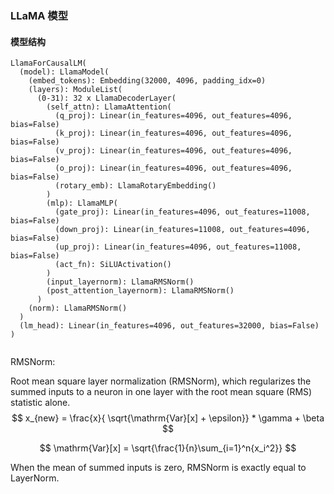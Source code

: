 ### LLaMA 模型

#### 模型结构

```shell
LlamaForCausalLM(
  (model): LlamaModel(
    (embed_tokens): Embedding(32000, 4096, padding_idx=0)
    (layers): ModuleList(
      (0-31): 32 x LlamaDecoderLayer(
        (self_attn): LlamaAttention(
          (q_proj): Linear(in_features=4096, out_features=4096, bias=False)
          (k_proj): Linear(in_features=4096, out_features=4096, bias=False)
          (v_proj): Linear(in_features=4096, out_features=4096, bias=False)
          (o_proj): Linear(in_features=4096, out_features=4096, bias=False)
          (rotary_emb): LlamaRotaryEmbedding()
        )
        (mlp): LlamaMLP(
          (gate_proj): Linear(in_features=4096, out_features=11008, bias=False)
          (down_proj): Linear(in_features=11008, out_features=4096, bias=False)
          (up_proj): Linear(in_features=4096, out_features=11008, bias=False)
          (act_fn): SiLUActivation()
        )
        (input_layernorm): LlamaRMSNorm()
        (post_attention_layernorm): LlamaRMSNorm()
      )
    (norm): LlamaRMSNorm()
  )
  (lm_head): Linear(in_features=4096, out_features=32000, bias=False)
)


```

RMSNorm:

 Root mean square layer normalization (RMSNorm), which regularizes the summed inputs to a neuron in one layer with the root mean square (RMS) statistic alone.
$$
x_{new} = \frac{x}{ \sqrt{\mathrm{Var}[x] + \epsilon}} * \gamma + \beta
$$

$$
\mathrm{Var}[x] = \sqrt{\frac{1}{n}\sum_{i=1}^n{x_i^2}}
$$

When the mean of summed inputs is zero, RMSNorm is exactly equal to LayerNorm.

